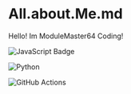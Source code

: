 # All.about.Me.md
Hello! Im ModuleMaster64
Coding!


![JavaScript Badge](https://img.shields.io/badge/javascript-%23323330.svg?style=for-the-badge&logo=javascript&logoColor=%23F7DF1E)

![Python](https://img.shields.io/badge/Python-3776AB?style=for-the-badge&logo=python&logoColor=white)

![GitHub Actions](https://img.shields.io/badge/GitHub_Actions-2088FF?style=for-the-badge&logo=github-actions&logoColor=white)

